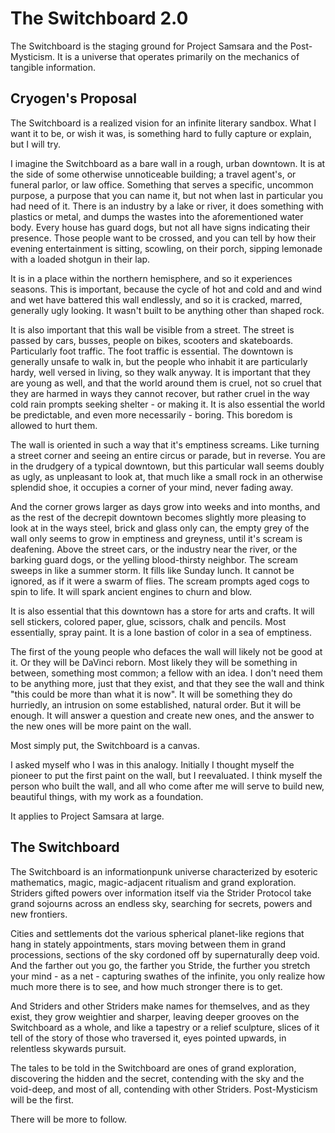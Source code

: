# The Switchboard 2.0
The Switchboard is the staging ground for Project Samsara and the Post-Mysticism. It is a universe that operates primarily on the mechanics of tangible information.

## Cryogen's Proposal
The Switchboard is a realized vision for an infinite literary sandbox. What I want it to be, or wish it was, is something hard to fully capture or explain, but I will try.

I imagine the Switchboard as a bare wall in a rough, urban downtown. It is at the side of some otherwise unnoticeable building; a travel agent's, or funeral parlor, or law office. Something that serves a specific, uncommon purpose, a purpose that you can name it, but not when last in particular you had need of it. There is an industry by a lake or river, it does something with plastics or metal, and dumps the wastes into the aforementioned water body. Every house has guard dogs, but not all have signs indicating their presence. Those people want to be crossed, and you can tell by how their evening entertainment is sitting, scowling, on their porch, sipping lemonade with a loaded shotgun in their lap.  

It is in a place within the northern hemisphere, and so it experiences seasons. This is important, because the cycle of hot and cold and and wind and wet have battered this wall endlessly, and so it is cracked, marred, generally ugly looking. It wasn't built to be anything other than shaped rock.

It is also important that this wall be visible from a street. The street is passed by cars, busses, people on bikes, scooters and skateboards. Particularly foot traffic. The foot traffic is essential. The downtown is generally unsafe to walk in, but the people who inhabit it are particularly hardy, well versed in living, so they walk anyway. It is important that they are young as well, and that the world around them is cruel, not so cruel that they are harmed in ways they cannot recover, but rather cruel in the way cold rain prompts seeking shelter - or making it. It is also essential the world be predictable, and even more necessarily - boring. This boredom is allowed to hurt them. 

The wall is oriented in such a way that it's emptiness screams. Like turning a street corner and seeing an entire circus or parade, but in reverse. You are in the drudgery of a typical downtown, but this particular wall seems doubly as ugly, as unpleasant to look at, that much like a small rock in an otherwise splendid shoe, it occupies a corner of your mind, never fading away.

And the corner grows larger as days grow into weeks and into months, and as the rest of the decrepit downtown becomes slightly more pleasing to look at in the ways steel, brick and glass only can, the empty grey of the wall only seems to grow in emptiness and greyness, until it's scream is deafening. Above the street cars, or the industry near the river, or the barking guard dogs, or the yelling blood-thirsty neighbor. The scream sweeps in like a summer storm. It fills like Sunday lunch. It cannot be ignored, as if it were a swarm of flies. The scream prompts aged cogs to spin to life. It will spark ancient engines to churn and blow.

It is also essential that this downtown has a store for arts and crafts. It will sell stickers, colored paper, glue, scissors, chalk and pencils. Most essentially, spray paint. It is a lone bastion of color in a sea of emptiness.

The first of the young people who defaces the wall will likely not be good at it. Or they will be DaVinci reborn. Most likely they will be something in between, something most common; a fellow with an idea. I don't need them to be anything more, just that they exist, and that they see the wall and think "this could be more than what it is now". It will be something they do hurriedly, an intrusion on some established, natural order. But it will be enough. It will answer a question and create new ones, and the answer to the new ones will be more paint on the wall.

Most simply put, the Switchboard is a canvas.

I asked myself who I was in this analogy. Initially I thought myself the pioneer to put the first paint on the wall, but I reevaluated. I think myself the person who built the wall, and all who come after me will serve to build new, beautiful things, with my work as a foundation.

It applies to Project Samsara at large. 

## The Switchboard
The Switchboard is an informationpunk universe characterized by esoteric mathematics, magic, magic-adjacent ritualism and grand exploration. Striders gifted powers over information itself via the Strider Protocol take grand sojourns across an endless sky, searching for secrets, powers and new frontiers.

Cities and settlements dot the various spherical planet-like regions that hang in stately appointments, stars moving between them in grand processions, sections of the sky cordoned off by supernaturally deep void. And the farther out you go, the farther you Stride, the further you stretch your mind - as a net - capturing swathes of the infinite, you only realize how much more there is to see, and how much stronger there is to get.

And Striders and other Striders make names for themselves, and as they exist, they grow weightier and sharper, leaving deeper grooves on the Switchboard as a whole, and like a tapestry or a relief sculpture, slices of it tell of the story of those who traversed it, eyes pointed upwards, in relentless skywards pursuit.

The tales to be told in the Switchboard are ones of grand exploration, discovering the hidden and the secret, contending with the sky and the void-deep, and most of all, contending with other Striders. Post-Mysticism will be the first.

There will be more to follow.